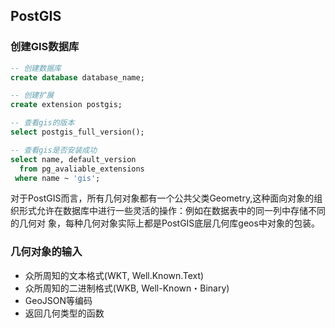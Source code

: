 ## PostGIS
### 创建GIS数据库
```sql
-- 创建数据库
create database database_name;

-- 创建扩展
create extension postgis;

-- 查看gis的版本
select postgis_full_version();

-- 查看gis是否安装成功
select name, default_version
  from pg_avaliable_extensions
 where name ~ 'gis';
```

对于PostGIS而言，所有几何对象都有一个公共父类Geometry,这种面向对象的组织形式允许在数据库中进行一些灵活的操作：例如在数据表中的同一列中存储不同的几何对
象，每种几何对象实际上都是PostGIS底层几何库geos中对象的包装。

### 几何对象的输入
- 众所周知的文本格式(WKT, Well.Known.Text)
- 众所周知的二进制格式(WKB, Well-Known・Binary)
- GeoJSON等编码
- 返回几何类型的函数

### 



